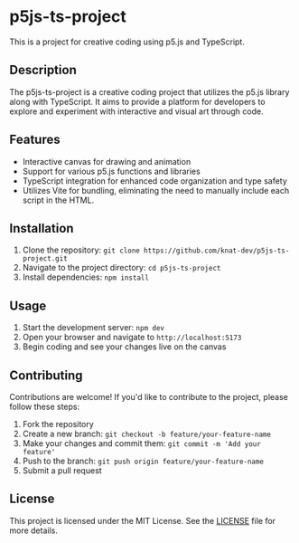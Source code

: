 # p5js-ts-project

This is a project for creative coding using p5.js and TypeScript.

## Description

The p5js-ts-project is a creative coding project that utilizes the p5.js library along with TypeScript. It aims to provide a platform for developers to explore and experiment with interactive and visual art through code.

## Features

- Interactive canvas for drawing and animation
- Support for various p5.js functions and libraries
- TypeScript integration for enhanced code organization and type safety
- Utilizes Vite for bundling, eliminating the need to manually include each script in the HTML.

## Installation

1. Clone the repository: `git clone https://github.com/knat-dev/p5js-ts-project.git`
2. Navigate to the project directory: `cd p5js-ts-project`
3. Install dependencies: `npm install`

## Usage

1. Start the development server: `npm dev`
2. Open your browser and navigate to `http://localhost:5173`
3. Begin coding and see your changes live on the canvas

## Contributing

Contributions are welcome! If you'd like to contribute to the project, please follow these steps:

1. Fork the repository
2. Create a new branch: `git checkout -b feature/your-feature-name`
3. Make your changes and commit them: `git commit -m 'Add your feature'`
4. Push to the branch: `git push origin feature/your-feature-name`
5. Submit a pull request

## License

This project is licensed under the MIT License. See the [LICENSE](LICENSE) file for more details.
